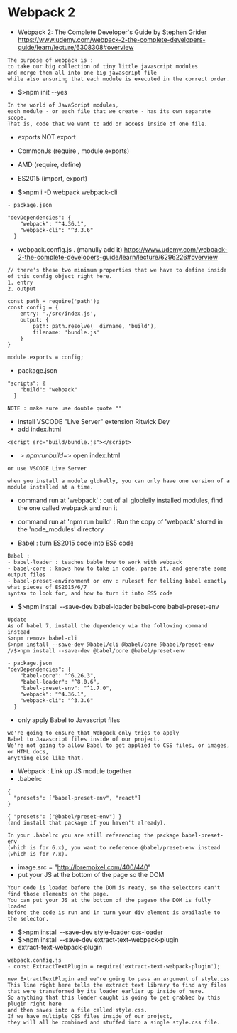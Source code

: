 # Webpack 2
- Webpack 2: The Complete Developer's Guide by Stephen Grider
https://www.udemy.com/webpack-2-the-complete-developers-guide/learn/lecture/6308308#overview
```
The purpose of webpack is :
to take our big collection of tiny little javascript modules 
and merge them all into one big javascript file 
while also ensuring that each module is executed in the correct order.
```
- $>npm init --yes

```
In the world of JavaScript modules,
each module - or each file that we create - has its own separate scope.
That is, code that we want to add or access inside of one file.
```
- exports NOT export
- CommonJs (require , module.exports)
- AMD (require, define)
- ES2015 (import, export)

- $>npm i -D webpack webpack-cli
```
- package.json

"devDependencies": {
    "webpack": "^4.36.1",
    "webpack-cli": "^3.3.6"
  }
```
- webpack.config.js . (manully add it)
https://www.udemy.com/webpack-2-the-complete-developers-guide/learn/lecture/6296226#overview

```
// there's these two minimum properties that we have to define inside of this config object right here.
1. entry
2. output 

const path = require('path');
const config = {
    entry: './src/index.js',
    output: {
        path: path.resolve(__dirname, 'build'),
        filename: 'bundle.js'
    }
}

module.exports = config;
```
- package.json
```
"scripts": {
    "build": "webpack"
  }
  
NOTE : make sure use double quote ""
```
- install VSCODE "Live Server" extension Ritwick Dey
- add index.html 
```
<script src="build/bundle.js"></script>
```
- $>npm run build
-$> open index.html
``` 
or use VSCODE Live Server
```
```
when you install a module globally, you can only have one version of a module installed at a time.
```
- command run at 'webpack' : out of all globlelly installed modules, find the one called webpack and run it
- command run at 'npm run build' : Run the copy of 'webpack' stored in the 'node_modules' directory


- Babel : turn ES2015 code into ES5 code
```
Babel : 
- babel-loader : teaches bable how to work with webpack
- babel-core : knows how to take in code, parse it, and generate some output files
- babel-preset-environment or env : ruleset for telling babel exactly what pieces of ES2015/6/7 
syntax to look for, and how to turn it into ES5 code
```
- $>npm install --save-dev babel-loader babel-core babel-preset-env
```
Update
As of babel 7, install the dependency via the following command instead
$>npm remove babel-cli
$>npm install --save-dev @babel/cli @babel/core @babel/preset-env
//$>npm install --save-dev @babel/core @babel/preset-env
```
```
- package.json
"devDependencies": {
    "babel-core": "^6.26.3",
    "babel-loader": "^8.0.6",
    "babel-preset-env": "^1.7.0",
    "webpack": "^4.36.1",
    "webpack-cli": "^3.3.6"
  }
```
- only apply Babel to Javascript files 
```
we're going to ensure that Webpack only tries to apply
Babel to Javascript files inside of our project.
We're not going to allow Babel to get applied to CSS files, or images, or HTML docs,
anything else like that.
```
- Webpack : Link up JS module together
- .babelrc
```
{
  "presets": ["babel-preset-env", "react"]
}
```
```
{ "presets": ["@babel/preset-env"] }
(and install that package if you haven't already).

In your .babelrc you are still referencing the package babel-preset-env 
(which is for 6.x), you want to reference @babel/preset-env instead (which is for 7.x).
```
- image.src = "http://lorempixel.com/400/440"
- put your JS at the bottom of the page so the DOM
```
Your code is loaded before the DOM is ready, so the selectors can't find those elements on the page.
You can put your JS at the bottom of the pageso the DOM is fully loaded 
before the code is run and in turn your div element is available to the selector.
``` 
- $>npm install --save-dev style-loader css-loader
- $>npm install --save-dev extract-text-webpack-plugin
- extract-text-webpack-plugin
```
webpack.config.js
- const ExtractTextPlugin = require('extract-text-webpack-plugin');

new ExtractTextPlugin and we're going to pass an argument of style.css 
This line right here tells the extract text library to find any files 
that were transformed by its loader earlier up inside of here.
So anything that this loader caught is going to get grabbed by this plugin right here 
and then saves into a file called style.css.
If we have multiple CSS files inside of our project,
they will all be combined and stuffed into a single style.css file.
```
